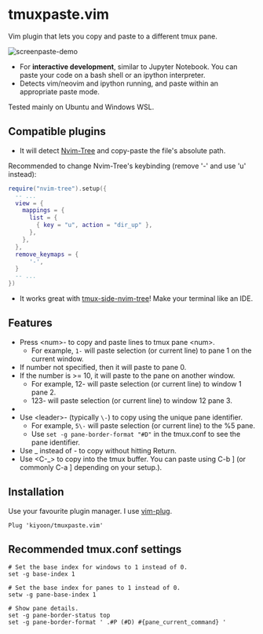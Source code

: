 # tmuxpaste.vim
Vim plugin that lets you copy and paste to a different tmux pane.

![screenpaste-demo](https://user-images.githubusercontent.com/12980409/199625262-e4e6b901-11e8-47b9-8b30-91809281f6be.gif)

- For **interactive development**, similar to Jupyter Notebook. You can paste your code on a bash shell or an ipython interpreter.
- Detects vim/neovim and ipython running, and paste within an appropriate paste mode.

Tested mainly on Ubuntu and Windows WSL.

## Compatible plugins
- It will detect [Nvim-Tree](https://github.com/nvim-tree/nvim-tree) and copy-paste the file's absolute path.

Recommended to change Nvim-Tree's keybinding (remove '-' and use 'u' instead):

```lua
require("nvim-tree").setup({
  -- ...
  view = {
	mappings = {
	  list = {
		{ key = "u", action = "dir_up" },
	  },
	},
  },
  remove_keymaps = {
	  '-',
  }
  -- ...
})
```

- It works great with [tmux-side-nvim-tree](https://github.com/kiyoon/tmux-side-nvim-tree)! Make your terminal like an IDE.


## Features
- Press \<num\>- to copy and paste lines to tmux pane \<num\>.
  - For example, `1-` will paste selection (or current line) to pane 1 on the current window.
- If number not specified, then it will paste to pane 0.
- If the number is >= 10, it will paste to the pane on another window.
  - For example, 12- will paste selection (or current line) to window 1 pane 2.
  - 123- will paste selection (or current line) to window 12 pane 3.
-
- Use \<leader\>- (typically `\-`) to copy using the unique pane identifier.
  - For example, `5\-` will paste selection (or current line) to the %5 pane.
  - Use `set -g pane-border-format "#D"` in the tmux.conf to see the pane identifier.
- Use _ instead of - to copy without hitting Return.
- Use \<C-\_\> to copy into the tmux buffer. You can paste using C-b \] (or commonly C-a \] depending on your setup.).


## Installation

Use your favourite plugin manager. I use [vim-plug](https://github.com/junegunn/vim-plug).  
```vim
Plug 'kiyoon/tmuxpaste.vim'
```

## Recommended tmux.conf settings
```tmux
# Set the base index for windows to 1 instead of 0.
set -g base-index 1

# Set the base index for panes to 1 instead of 0.
setw -g pane-base-index 1

# Show pane details.
set -g pane-border-status top
set -g pane-border-format ' .#P (#D) #{pane_current_command} '
```
